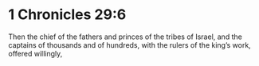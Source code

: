# 1 Chronicles 29:6

Then the chief of the fathers and princes of the tribes of Israel, and the captains of thousands and of hundreds, with the rulers of the king’s work, offered willingly,
